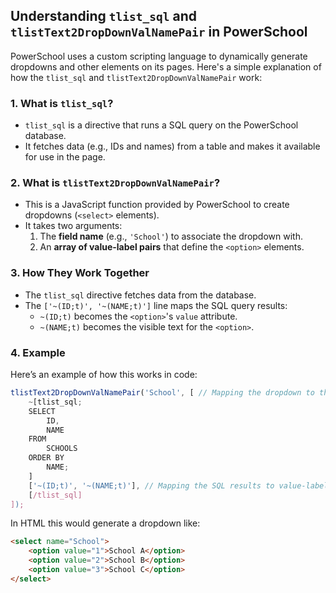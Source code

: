 ## Understanding `tlist_sql` and `tlistText2DropDownValNamePair` in PowerSchool

PowerSchool uses a custom scripting language to dynamically generate dropdowns and other elements on its pages. Here's a simple explanation of how the `tlist_sql` and `tlistText2DropDownValNamePair` work:

### 1. **What is `tlist_sql`?**
- `tlist_sql` is a directive that runs a SQL query on the PowerSchool database.
- It fetches data (e.g., IDs and names) from a table and makes it available for use in the page.

### 2. **What is `tlistText2DropDownValNamePair`?**
- This is a JavaScript function provided by PowerSchool to create dropdowns (`<select>` elements).
- It takes two arguments:
  1. The **field name** (e.g., `'School'`) to associate the dropdown with.
  2. An **array of value-label pairs** that define the `<option>` elements.

### 3. **How They Work Together**
- The `tlist_sql` directive fetches data from the database.
- The `['~(ID;t)', '~(NAME;t)']` line maps the SQL query results:
  - `~(ID;t)` becomes the `<option>`'s `value` attribute.
  - `~(NAME;t)` becomes the visible text for the `<option>`.

### 4. **Example**
Here’s an example of how this works in code:

```javascript
tlistText2DropDownValNamePair('School', [ // Mapping the dropdown to the field 'School'
    ~[tlist_sql;
    SELECT 
        ID, 
        NAME 
    FROM 
        SCHOOLS 
    ORDER BY 
        NAME;
    ]
    ['~(ID;t)', '~(NAME;t)'], // Mapping the SQL results to value-label
    [/tlist_sql]
]);
```
In HTML this would generate a dropdown like:

```html
<select name="School">
    <option value="1">School A</option>
    <option value="2">School B</option>
    <option value="3">School C</option>
</select>
```